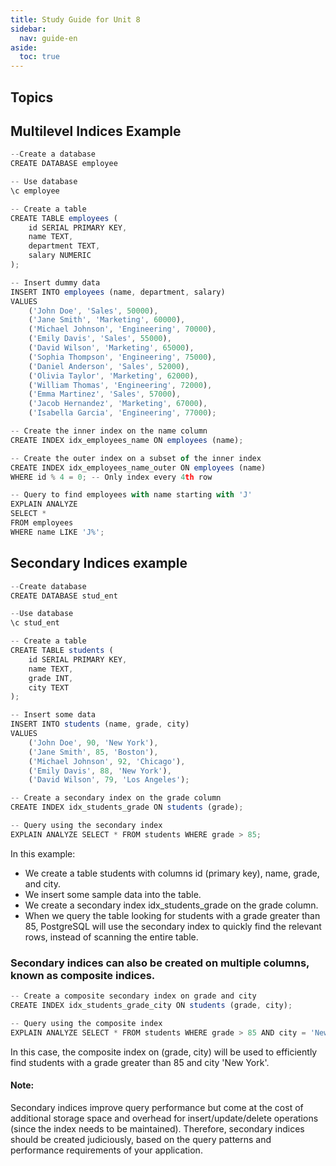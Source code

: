 ```yaml
---
title: Study Guide for Unit 8
sidebar:
  nav: guide-en
aside:
  toc: true
---
```


## Topics

## Multilevel Indices Example

```javascript
--Create a database
CREATE DATABASE employee

-- Use database
\c employee

-- Create a table
CREATE TABLE employees (
    id SERIAL PRIMARY KEY,
    name TEXT,
    department TEXT,
    salary NUMERIC
);

-- Insert dummy data
INSERT INTO employees (name, department, salary)
VALUES
    ('John Doe', 'Sales', 50000),
    ('Jane Smith', 'Marketing', 60000),
    ('Michael Johnson', 'Engineering', 70000),
    ('Emily Davis', 'Sales', 55000),
    ('David Wilson', 'Marketing', 65000),
    ('Sophia Thompson', 'Engineering', 75000),
    ('Daniel Anderson', 'Sales', 52000),
    ('Olivia Taylor', 'Marketing', 62000),
    ('William Thomas', 'Engineering', 72000),
    ('Emma Martinez', 'Sales', 57000),
    ('Jacob Hernandez', 'Marketing', 67000),
    ('Isabella Garcia', 'Engineering', 77000);

-- Create the inner index on the name column
CREATE INDEX idx_employees_name ON employees (name);

-- Create the outer index on a subset of the inner index
CREATE INDEX idx_employees_name_outer ON employees (name)
WHERE id % 4 = 0; -- Only index every 4th row

-- Query to find employees with name starting with 'J'
EXPLAIN ANALYZE
SELECT *
FROM employees
WHERE name LIKE 'J%';
```

## Secondary Indices example

```javascript
--Create database
CREATE DATABASE stud_ent

--Use database
\c stud_ent

-- Create a table
CREATE TABLE students (
    id SERIAL PRIMARY KEY,
    name TEXT,
    grade INT,
    city TEXT
);

-- Insert some data
INSERT INTO students (name, grade, city)
VALUES
    ('John Doe', 90, 'New York'),
    ('Jane Smith', 85, 'Boston'),
    ('Michael Johnson', 92, 'Chicago'),
    ('Emily Davis', 88, 'New York'),
    ('David Wilson', 79, 'Los Angeles');

-- Create a secondary index on the grade column
CREATE INDEX idx_students_grade ON students (grade);

-- Query using the secondary index
EXPLAIN ANALYZE SELECT * FROM students WHERE grade > 85;
```
In this example:
- We create a table students with columns id (primary key), name, grade, and city.
- We insert some sample data into the table.
- We create a secondary index idx_students_grade on the grade column.
- When we query the table looking for students with a grade greater than 85, PostgreSQL will use the secondary index to quickly find the relevant rows, instead of scanning the entire table.

### Secondary indices can also be created on multiple columns, known as composite indices.

```javascript
-- Create a composite secondary index on grade and city
CREATE INDEX idx_students_grade_city ON students (grade, city);

-- Query using the composite index
EXPLAIN ANALYZE SELECT * FROM students WHERE grade > 85 AND city = 'New York';
```
In this case, the composite index on (grade, city) will be used to efficiently find students with a grade greater than 85 and city 'New York'.

#### Note:
Secondary indices improve query performance but come at the cost of additional storage space and overhead for insert/update/delete operations (since the index needs to be maintained). Therefore, secondary indices should be created judiciously, based on the query patterns and performance requirements of your application.


